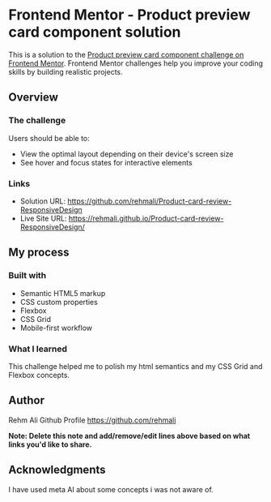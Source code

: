 # Frontend Mentor - Product preview card component solution

This is a solution to the [Product preview card component challenge on Frontend Mentor](https://www.frontendmentor.io/challenges/product-preview-card-component-GO7UmttRfa). Frontend Mentor challenges help you improve your coding skills by building realistic projects. 



## Overview

### The challenge

Users should be able to:

- View the optimal layout depending on their device's screen size
- See hover and focus states for interactive elements


### Links

- Solution URL: https://github.com/rehmali/Product-card-review-ResponsiveDesign
- Live Site URL: https://rehmali.github.io/Product-card-review-ResponsiveDesign/ 

## My process

### Built with

- Semantic HTML5 markup
- CSS custom properties
- Flexbox
- CSS Grid
- Mobile-first workflow

### What I learned

This challenge helped me to polish my html semantics and my CSS Grid and Flexbox concepts. 






## Author

Rehm Ali 
Github Profile https://github.com/rehmali 


**Note: Delete this note and add/remove/edit lines above based on what links you'd like to share.**

## Acknowledgments

I have used meta AI about some concepts i was not aware of.
